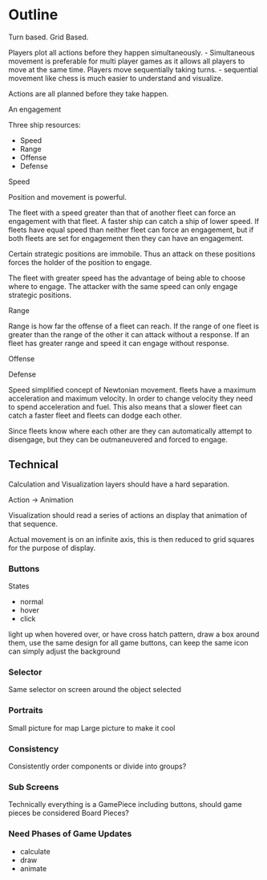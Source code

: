 # Outline

Turn based.
Grid Based.

Players plot all actions before they happen simultaneously.
    - Simultaneous movement is preferable for multi player games as it allows all players to move at the same time.
Players move sequentially taking turns.
    - sequential movement like chess is much easier to understand and visualize.


Actions are all planned before they take happen.

An engagement

Three ship resources:

- Speed
- Range
- Offense
- Defense

Speed

Position and movement is powerful.

The fleet with a speed greater than that of another fleet can force an engagement with that fleet. A faster ship can catch a ship of lower speed. If fleets have equal speed than neither fleet can force an engagement, but if both fleets are set for engagement then they can have an engagement.

Certain strategic positions are immobile. Thus an attack on these positions forces the holder of the position to engage.

The fleet with greater speed has the advantage of being able to choose where to engage. The attacker with the same speed can only engage strategic positions.

Range

Range is how far the offense of a fleet can reach. If the range of one fleet is greater than the range of the other it can attack without a response. If an fleet has greater range and speed it can engage without response.

Offense

Defense


Speed simplified concept of Newtonian movement.
fleets have a maximum acceleration and maximum velocity. In order to change velocity they need to spend acceleration and fuel.
This also means that a slower fleet can catch a faster fleet and fleets can dodge each other.

Since fleets know where each other are they can automatically attempt to disengage, but they can be outmaneuvered and forced to engage.

## Technical

Calculation and Visualization layers should have a hard separation.

Action -> Animation


Visualization should read a series of actions an display that animation of that sequence.

Actual movement is on an infinite axis, this is then reduced to grid squares for the purpose of display.

### Buttons

States

- normal
- hover
- click

light up when hovered over, or have cross hatch pattern, draw a box around them, use the same design for all game buttons, can keep the same icon can simply adjust the background

### Selector

Same selector on screen around the object selected

### Portraits

Small picture for map
Large picture to make it cool

### Consistency

Consistently order components or divide into groups?


### Sub Screens

Technically everything is a GamePiece including buttons, should game pieces be considered Board Pieces?

### Need Phases of Game Updates

- calculate
- draw
- animate
